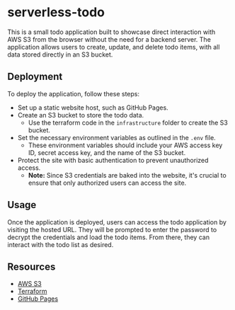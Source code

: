 # serverless-todo

This is a small todo application built to showcase direct interaction with AWS S3 from the browser without the need for a backend server. The application allows users to create, update, and delete todo items, with all data stored directly in an S3 bucket.

## Deployment

To deploy the application, follow these steps:

- Set up a static website host, such as GitHub Pages.
- Create an S3 bucket to store the todo data.
  - Use the terraform code in the `infrastructure` folder to create the S3 bucket.
- Set the necessary environment variables as outlined in the `.env` file.
  - These environment variables should include your AWS access key ID, secret access key, and the name of the S3 bucket.
- Protect the site with basic authentication to prevent unauthorized access.
  - **Note:** Since S3 credentials are baked into the website, it's crucial to ensure that only authorized users can access the site.

## Usage

Once the application is deployed, users can access the todo application by visiting the hosted URL. They will be prompted to enter the password to decrypt the credentials and load the todo items. From there, they can interact with the todo list as desired.

## Resources

- [AWS S3](https://aws.amazon.com/s3/)
- [Terraform](https://www.terraform.io/)
- [GitHub Pages](https://pages.github.com/)
